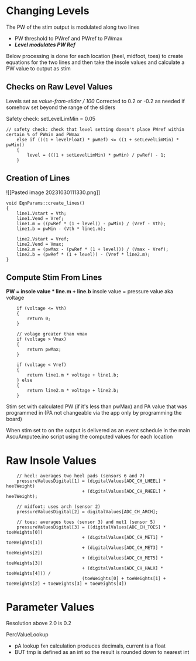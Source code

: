 # Changing Levels
The PW of the stim output is modulated along two lines
- PW threshold to PWref and PWref to PWmax
- ***Level modulates PW Ref***

Below processing is done for each location (heel, midfoot, toes) to create equations for the two lines and then take the insole values and calculate a PW value to output as stim

## Checks on Raw Level Values
Levels set as *value-from-slider / 100*
Corrected to 0.2 or -0.2 as needed if somehow set beyond the range of the sliders 

Safety check: setLevelLimMin = 0.05
```
// safety check: check that level setting doesn't place PWref within certain % of PWmin and PWmax
    else if (((1 + levelFloat) * pwRef) <= ((1 + setLevelLimMin) * pwMin))
    {
        level = (((1 + setLevelLimMin) * pwMin) / pwRef) - 1;
    }   
```

## Creation of Lines
![[Pasted image 20231030111330.png]]

```
void EqnParams::create_lines()
{
    line1.Vstart = Vth;
    line1.Vend = Vref;
    line1.m = ((pwRef * (1 + level)) - pwMin) / (Vref - Vth);
    line1.b = pwMin - (Vth * line1.m);

    line2.Vstart = Vref;
    line2.Vend = Vmax;
    line2.m = (pwMax - (pwRef * (1 + level))) / (Vmax - Vref);
    line2.b = (pwRef * (1 + level)) - (Vref * line2.m);
}
```

## Compute Stim From Lines
**PW = insole value * line.m + line.b**
insole value = pressure value aka voltage
```
    if (voltage <= Vth)
    {
        return 0;
    }

    // volage greater than vmax
    if (voltage > Vmax)
    {
        return pwMax;
    }

    if (voltage < Vref)
    {
        return line1.m * voltage + line1.b;
    } else
    {
        return line2.m * voltage + line2.b;
    }
```


Stim set with calculated PW (if it's less than pwMax) and PA value that was programmed in (PA not changeable via the app only by programming the board)

When stim set to on the output is delivered as an event schedule in the main AscuAmputee.ino script using the computed values for each location  

# Raw Insole Values
```
    // heel: averages two heel pads (sensors 6 and 7)
    pressureValuesDigital[1] = (digitalValues[ADC_CH_LHEEL] * heelWeight) 
                             + (digitalValues[ADC_CH_RHEEL] * heelWeight);

    // midfoot: uses arch (sensor 2)
    pressureValuesDigital[2] = digitalValues[ADC_CH_ARCH];

    // toes: averages toes (sensor 3) and met1 (sensor 5)
    pressureValuesDigital[3] = ((digitalValues[ADC_CH_TOES] * toeWeights[0])
                             + (digitalValues[ADC_CH_MET1] * toeWeights[1])
                             + (digitalValues[ADC_CH_MET3] * toeWeights[2])
                             + (digitalValues[ADC_CH_MET5] * toeWeights[3])
                             + (digitalValues[ADC_CH_HALX] * toeWeights[4])) / 
                             (toeWeights[0] + toeWeights[1] + toeWeights[2] + toeWeights[3] + toeWeights[4])
```



# Parameter Values
Resolution above 2.0 is 0.2

PercValueLookup
- pA lookup fxn calculation produces decimals, current is a float
- BUT tmp is defined as an int so the result is rounded down to nearest int
